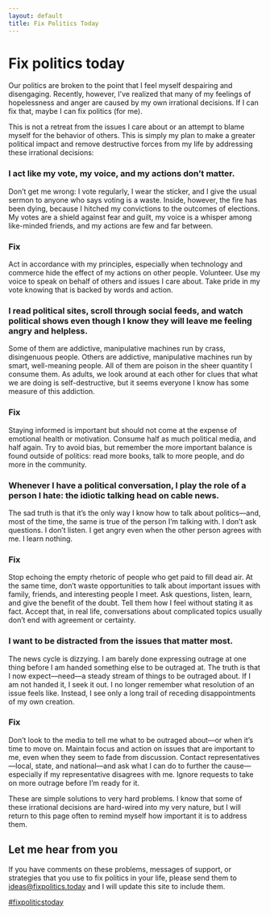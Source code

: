 ```yaml
---
layout: default
title: Fix Politics Today
---
```


# Fix politics today

Our politics are broken to the point that I feel myself despairing and
disengaging. Recently, however, I’ve realized that many of my feelings of
hopelessness and anger are caused by my own irrational decisions. If I can fix
that, maybe I can fix politics (for me).

This is not a retreat from the issues I care about or an attempt to blame myself
for the behavior of others. This is simply my plan to make a greater political
impact and remove destructive forces from my life by addressing these irrational
decisions:

<div class="problem header-box">
  <h3>I act like my vote, my voice, and my actions don’t matter.</h3>
  <p>Don’t get me wrong: I vote regularly, I wear the sticker, and I give the
  usual sermon to anyone who says voting is a waste. Inside, however, the fire
  has been dying, because I hitched my convictions to the outcomes of elections.
  My votes are a shield against fear and guilt, my voice is a whisper among
  like-minded friends, and my actions are few and far between.</p>
</div>

<div class="fix header-box">
  <h3>Fix</h3>
  <p>Act in accordance with my principles, especially when technology and
  commerce hide the effect of my actions on other people. Volunteer. Use my
  voice to speak on behalf of others and issues I care about. Take pride in
  my vote knowing that is backed by words and action.</p>
</div>

<div class="problem header-box">
  <h3>I read political sites, scroll through social feeds, and watch political
  shows even though I know they will leave me feeling angry and helpless.</h3>
  <p>Some of them are addictive, manipulative machines run by crass,
  disingenuous people. Others are addictive, manipulative machines run by smart,
  well-meaning people. All of them are poison in the sheer quantity I consume
  them. As adults, we look around at each other for clues that what we are doing
  is self-destructive, but it seems everyone I know has some measure of this
  addiction.</p>
</div>

<div class="fix header-box">
  <h3>Fix</h3>
  <p>Staying informed is important but should not come at the expense of
  emotional health or motivation. Consume half as much political media, and half
  again. Try to avoid bias, but remember the more important balance is found
  outside of politics: read more books, talk to more people, and do more in the
  community.</p>
</div>

<div class="problem header-box">
  <h3>Whenever I have a political conversation, I play the role of a person I
  hate: the idiotic talking head on cable news.</h3>
  <p>The sad truth is that it’s the only way I know how to talk about
  politics—and, most of the time, the same is true of the person I’m talking
  with. I don’t ask questions. I don’t listen. I get angry even when the other
  person agrees with me. I learn nothing.</p>
</div>

<div class="fix header-box">
  <h3>Fix</h3>
  <p>Stop echoing the empty rhetoric of people who get paid to fill dead air. At
  the same time, don’t waste opportunities to talk about important issues with
  family, friends, and interesting people I meet. Ask questions, listen, learn,
  and give the benefit of the doubt. Tell them how I feel without stating it as
  fact. Accept that, in real life, conversations about complicated topics
  usually don’t end with agreement or certainty.</p>
</div>

<div class="problem header-box">
  <h3>I want to be distracted from the issues that matter most.</h3>
  <p>The news cycle is dizzying. I am barely done expressing outrage at one
  thing before I am handed something else to be outraged at. The truth is that I
  now expect—need—a steady stream of things to be outraged about. If I am not
  handed it, I seek it out. I no longer remember what resolution of an issue
  feels like. Instead, I see only a long trail of receding disappointments of
  my own creation.</p>
</div>

<div class="fix header-box">
  <h3>Fix</h3>
  <p>Don’t look to the media to tell me what to be outraged about—or when it’s
  time to move on. Maintain focus and action on issues that are important to me,
  even when they seem to fade from discussion. Contact representatives—local,
  state, and national—and ask what I can do to further the cause—especially
  if my representative disagrees with me. Ignore requests to take on more
  outrage before I’m ready for it.</p>
</div>

These are simple solutions to very hard problems. I know that some of these
irrational decisions are hard-wired into my very nature, but I will return to
this page often to remind myself how important it is to address them.

## Let me hear from you

If you have comments on these problems, messages of support, or strategies that
you use to fix politics in your life, please send them to
[ideas@fixpolitics.today](mailto:ideas@fixpolitics.today) and I will update
this site to include them.

<p class="links"><a class="tweet-link" href="https://twitter.com/intent/tweet?text=Can+you+fix+politics+for+you%3F+http://fixpolitics.today/&hashtags=fixpoliticstoday">#fixpoliticstoday</a></p>
